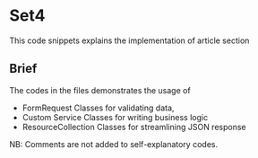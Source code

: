 # Set4

This code snippets explains the implementation of article section

## Brief

The codes in the files demonstrates the usage of

- FormRequest Classes for validating data,
- Custom Service Classes for writing business logic
- ResourceCollection Classes for streamlining JSON response

NB: Comments are not added to self-explanatory codes.
